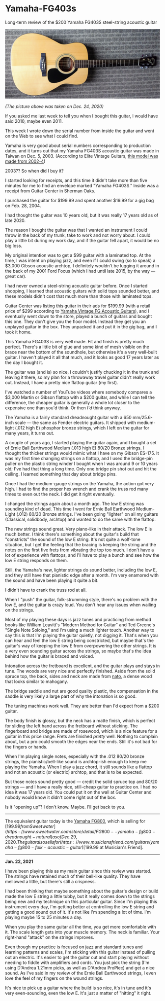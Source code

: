 # Yamaha-FG403s
Long-term review of the $200 Yamaha FG403S steel-string acoustic guitar

![Yamaha FG403S steel-string acoustic guitar](/2020_1224_yamaha_fg403s.jpg)

*(The picture above was taken on Dec. 24, 2020)*

If you asked me last week to tell you when I bought this guitar, I would have said 2010, maybe even 2011.

This week I wrote down the serial number from inside the guitar and went on the Web to see what I could find.

Yamaha is very good about serial numbers corresponding to production dates, and it turns out that my Yamaha FG403S acoustic guitar was made in Taiwan on Dec. 5, 2003. (According to Elite Vintage Guitars, [this model was made from 2002-4](https://elitevintageguitars.com/category/yamaha-fg-403ms/))

2003?? So when did I buy it?

I started looking for receipts, and this time it didn't take more than five minutes for me to find an envelope marked "Yamaha FG403S." Inside was a receipt from Guitar Center in Sherman Oaks.

I purchased the guitar for $199.99 and spent another $19.99 for a gig bag on Feb. 28, 2004.

I had thought the guitar was 10 years old, but it was really 17 years old as of late 2020.

The reason I bought the guitar was that I wanted an instrument I could throw in the back of my trunk, take to work and not worry about. I could play a little bit during my work day, and if the guitar fell apart, it would be no big loss.

My original intention was to get a $99 guitar with a laminated top. At the time, I was intent on playing jazz, and even if I could swing (so to speak) a $3,000 Gibson acoustic archtop, I definitely wouldn't be lugging it around in the back of my 2001 Ford Focus (which I had until late 2015, by the way — great car).

I had never owned a steel-string acoustic guitar before. Once I started shopping, I learned that acoustic guitars with solid tops sounded better, and these models didn't cost that much more than those with laminated tops.

Guitar Center was listing this guitar in their ads for $199.99 (with a retail price of $299 according to [Yamaha Vintage FG Acoustic Guitars](http://yamahavintagefg.com/wp-content/uploads/2017/09/Yamaha-Acoustic-Guitar-Archive-v6.4.3.xlsx)), and I eventually went down to the store, played a bunch of guitars and bought this one. They don't give you the floor model. Instead they get you an unplayed guitar in the box. They unpacked it and put it in the gig bag, and I took it home.

This Yamaha FG403S is very well made. Fit and finish is pretty much perfect. There's a little bit of glue and some kind of mesh visible on the brace near the bottom of the soundhole, but otherwise it's a very well-built guitar. I haven't played it all that much, and it looks as good 17 years later as the day I bought it.

The guitar was (and is) so nice, I couldn't justify chucking it in the trunk and leaving it there, so my plan for a throwaway travel guitar didn't really work out. Instead, I have a pretty nice flattop guitar (my first).

I've watched a number of YouTube videos where somebody compares a $3,000 Martin or Gibson flattop with a $200 guitar, and while I can tell the difference, the cheaper guitar is generally a whole lot closer to the expensive one than you'd think. Or then *I'd* think anyway.

The Yamaha is a fairly standard dreadnought guitar with a 650 mm/25.6-inch scale — the same as Fender electric guitars. It shipped with medium-light (.012 high E) phosphor bronze strings, which I left on the guitar for many years, it turns out.

A couple of years ago, I started playing the guitar again, and I bought a set of Ernie Ball Earthwood Medium (.013 high E) 80/20 Bronze strings. I thought the thicker strings would mimic what I have on my Gibson ES-175. It was my first time changing strings on a flattop, and I used the bridge-pin puller on the plastic string winder I bought when I was around 9 or 10 years old; I've had that thing a long time. Only one bridge pin shot out and hit the ceiling. I learned something that day about bridge pins.

Once I had the medium-gauge strings on the Yamaha, the action got very high. I had to find the proper hex wrench and crank the truss rod many times to even out the neck. I did get it right eventually.

I changed the strings again about a month ago. The low E string was sounding kind of dead. This time I went for Ernie Ball Earthwood Medium-Light (.012) 80/20 Bronze strings. I've been going "lighter" on all my guitars (Classical, solidbody, archtop) and wanted to do the same with the flattop.

The new strings sound great. Very piano-like in their attack. The low E is much better. I think there's something about the guitar's build that "constricts" the sound of the low E string. It's not quite a wolf-tone situation, but I get the feeling that the bracing is keeping the string and the notes on the first five frets from vibrating the top too much. I don't have a lot of experience with flattops, and I'll have to play a bunch and see how the low E string responds on them.

Still, the Yamaha's new, lighter strings do sound better, including the low E, and they still have that pianistic edge after a month. I'm very enamored with the sound and have been playing it quite a bit.

I didn't have to crank the truss rod at all.

When I "push" the guitar, folk-strumming style, there's no problem with the low E, and the guitar is crazy loud. You don't hear any issues when wailing on the strings.

Most of my playing these days is jazz tunes and practicing from method books like William Leavitt's "Modern Method for Guitar" and Ted Greene's "Single Note Soloing," and I'm using a much lighter touch. Another way to say this is that I'm playing the guitar quietly, not digging it. That's when you can hear and feel the low E string being constricted, but maybe that's the guitar's way of keeping the low E from overpowering the other strings. It is a very even sounding guitar across the strings, so maybe that's the idea behind how the guitar is braced and voiced.

Intonation across the fretboard is excellent, and the guitar plays and stays in tune. The woods are very nice and perfectly finished. Aside from the solid spruce top, the back, sides and neck are made from [nato](https://en.wikipedia.org/wiki/Nato_wood), a dense wood that looks similar to mahogany.

The bridge saddle and nut are good quality plastic, the compensation in the saddle is very likely a large part of why the intonation is so good.

The tuning machines work well. They are better than I'd expect from a $200 guitar.

The body finish is glossy, but the neck has a matte finish, which is perfect for sliding the left hand across the fretboard without sticking. The fingerboard and bridge are made of rosewood, which is a nice feature for a guitar in this price range. Frets are finished *pretty* well. Nothing to complain about, but a pro could smooth the edges near the ends. Still it's not bad for the fingers or hands.

When I'm playing single notes, especially with the .012 80/20 bronze strings, the pianistic/bell-like sound is archtop-ish enough to keep me playing the Yamaha. When I play a jazz chord, it still sounds like a flattop and not an acoustic (or electric) archtop, and that is to be expected.

But those notes sound pretty good — credit the solid spruce top and 80/20 strings — and I have a really nice, still-cheap guitar to practice on. I had no idea it was 17 years old. You could put it on the wall at Guitar Center and nobody would know it didn't come right out of the box.

Is it "opening up"? I don't know. Maybe. I'll get back to you.

-------------

The equivalent guitar today is the [Yamaha FG800](https://guitarsignal.com/best-acoustic-guitar/yamaha-fg800-review/), which is selling for [$199.99 from Sweetwater](https://www.sweetwater.com/store/detail/FG800--yamaha-fg800-dreadnought-natural) as of Dec. 29, 2020. The guitar also sells for (https://www.musiciansfriend.com/guitars/yamaha-fg800-folk-acoustic-guitar)[$199.99 at Musician's Friend].

-------------

**Jan. 22, 2021**

I have been playing this as my main guitar since this review was started. The strings have retained much of their bell-like quality. They have mellowed a little, but there's still a crispness.

I had been thinking that maybe something about the guitar's design or build made the low E string a little tubby, but it really comes down to the strings being new and my technique on this particular guitar. Since I'm playing this instrument every day, I'm getting better at controlling the low E string and getting a good sound out of it. It's not like I'm spending a lot of time. I'm playing maybe 15 to 25 minutes a day.

When you play the same guitar all the time, you get more comfortable with it. The scale length gets into your muscle memory. The neck is familiar. Your right-hand "attack" on the strings improves.

Even though my practice is focused on jazz and standard tunes and learning patterns and scales, I'm sticking with this guitar instead of pulling out an electric. It's easier to get the guitar out and start playing without needing to fiddle with amplifiers and cords. You just pick the string (I'm using D'Andrea 1.21mm picks, as well as D'Andrea ProPlec) and get a nice sound. As I've said in my review of the Ernie Ball Earthwood strings, I even love the feel of my fingers on the wound strings.

It's nice to pick up a guitar where the build is so nice, it's in tune and it's very even-sounding, even the low E. It's just a matter of "hitting" it right.
